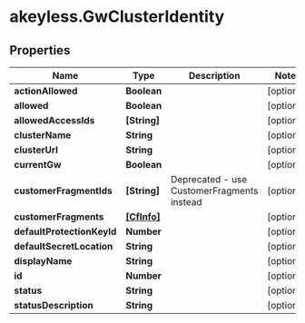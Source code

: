 # akeyless.GwClusterIdentity

## Properties

Name | Type | Description | Notes
------------ | ------------- | ------------- | -------------
**actionAllowed** | **Boolean** |  | [optional] 
**allowed** | **Boolean** |  | [optional] 
**allowedAccessIds** | **[String]** |  | [optional] 
**clusterName** | **String** |  | [optional] 
**clusterUrl** | **String** |  | [optional] 
**currentGw** | **Boolean** |  | [optional] 
**customerFragmentIds** | **[String]** | Deprecated - use CustomerFragments instead | [optional] 
**customerFragments** | [**[CfInfo]**](CfInfo.md) |  | [optional] 
**defaultProtectionKeyId** | **Number** |  | [optional] 
**defaultSecretLocation** | **String** |  | [optional] 
**displayName** | **String** |  | [optional] 
**id** | **Number** |  | [optional] 
**status** | **String** |  | [optional] 
**statusDescription** | **String** |  | [optional] 


